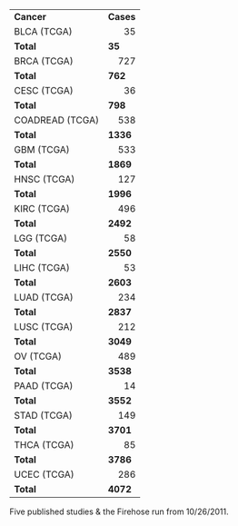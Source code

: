 <table width=150>
<tr>
<td><b>Cancer</b></th>
<td align=right><b>Cases</b></th>
</tr>

<tr>
<td class="Tips1" title="Bladder Urothelial Carcinoma">BLCA (TCGA)</td>
<td style="text-align: right;">35</td>
</tr>
<tr>
<td><b>Total</b></td>
<td><b>35</b></td>
</tr>
<tr>
<td class="Tips1" title="Breast Invasive Carcinoma">BRCA (TCGA)</td>
<td style="text-align: right;">727</td>
</tr>
<tr>
<td><b>Total</b></td>
<td><b>762</b></td>
</tr>
<tr>
<td class="Tips1" title="Cervical Squamous Cell Carcinoma">CESC (TCGA)</td>
<td style="text-align: right;">36</td>
</tr>
<tr>
<td><b>Total</b></td>
<td><b>798</b></td>
</tr>
<tr>
<td class="Tips1" title="Colon and Rectum Adenocarcinoma">COADREAD (TCGA)</td>
<td style="text-align: right;">538</td>
</tr>
<tr>
<td><b>Total</b></td>
<td><b>1336</b></td>
</tr>
<tr>
<td class="Tips1" title="Glioblastoma Multiforme">GBM (TCGA)</td>
<td style="text-align: right;">533</td>
</tr>
<tr>
<td><b>Total</b></td>
<td><b>1869</b></td>
</tr>
<tr>
<td class="Tips1" title="Head and Neck Squamous Cell Carcinoma">HNSC (TCGA)</td>
<td style="text-align: right;">127</td>
</tr>
<tr>
<td><b>Total</b></td>
<td><b>1996</b></td>
</tr>
<tr>
<td class="Tips1" title="Kidney Renal Clear Cell Carcinoma">KIRC (TCGA)</td>
<td style="text-align: right;">496</td>
</tr>
<tr>
<td><b>Total</b></td>
<td><b>2492</b></td>
</tr>
<tr>
<td class="Tips1" title="Brain Lower Grade Glioma">LGG (TCGA)</td>
<td style="text-align: right;">58</td>
</tr>
<tr>
<td><b>Total</b></td>
<td><b>2550</b></td>
</tr>
<tr>
<td class="Tips1" title="Liver Hepatocellular Carcinoma">LIHC (TCGA)</td>
<td style="text-align: right;">53</td>
</tr>
<tr>
<td><b>Total</b></td>
<td><b>2603</b></td>
</tr>
<tr>
<td class="Tips1" title="Lung Adenocarcinoma">LUAD (TCGA)</td>
<td style="text-align: right;">234</td>
</tr>
<tr>
<td><b>Total</b></td>
<td><b>2837</b></td>
</tr>
<tr>
<td class="Tips1" title="Lung Squamous Cell Carcinoma">LUSC (TCGA)</td>
<td style="text-align: right;">212</td>
</tr>
<tr>
<td><b>Total</b></td>
<td><b>3049</b></td>
</tr>
<tr>
<td class="Tips1" title="Ovarian Serous Cystadenocarcinoma">OV (TCGA)</td>
<td style="text-align: right;">489</td>
</tr>
<tr>
<td><b>Total</b></td>
<td><b>3538</b></td>
</tr>
<tr>
<td class="Tips1" title="Pancreatic Adenocarcinoma">PAAD (TCGA)</td>
<td style="text-align: right;">14</td>
</tr>
<tr>
<td><b>Total</b></td>
<td><b>3552</b></td>
</tr>
<tr>
<td class="Tips1" title="Stomach Adenocarcinoma">STAD (TCGA)</td>
<td style="text-align: right;">149</td>
</tr>
<tr>
<td><b>Total</b></td>
<td><b>3701</b></td>
</tr>
<tr>
<td class="Tips1" title="Thyroid Carcinoma">THCA (TCGA)</td>
<td style="text-align: right;">85</td>
</tr>
<tr>
<td><b>Total</b></td>
<td><b>3786</b></td>
</tr>
<tr>
<td class="Tips1" title="Uterine Corpus Endometrioid Carcinoma">UCEC (TCGA)</td>
<td style="text-align: right;">286</td>
</tr>
<tr>
<td><b>Total</b></td>
<td><b>4072</b></td>
</tr>
</table>
Five published studies & the Firehose run from 10/26/2011.</p>